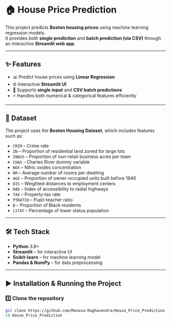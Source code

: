 # 🏠 House Price Prediction  

This project predicts **Boston housing prices** using machine learning regression models.  
It provides both **single prediction** and **batch prediction (via CSV)** through an interactive **Streamlit web app**.  

---

## ✨ Features
- 📊 Predict house prices using **Linear Regression**
- 🌐 Interactive **Streamlit UI**
- 📂 Supports **single input** and **CSV batch predictions**
- ⚡ Handles both numerical & categorical features efficiently  

---

## 📂 Dataset
The project uses the **Boston Housing Dataset**, which includes features such as:  
- `CRIM` – Crime rate  
- `ZN` – Proportion of residential land zoned for large lots  
- `INDUS` – Proportion of non-retail business acres per town  
- `CHAS` – Charles River dummy variable  
- `NOX` – Nitric oxides concentration  
- `RM` – Average number of rooms per dwelling  
- `AGE` – Proportion of owner-occupied units built before 1940  
- `DIS` – Weighted distances to employment centers  
- `RAD` – Index of accessibility to radial highways  
- `TAX` – Property-tax rate  
- `PTRATIO` – Pupil-teacher ratio  
- `B` – Proportion of Black residents  
- `LSTAT` – Percentage of lower status population  

---

## 🛠️ Tech Stack
- **Python** 3.8+  
- **Streamlit** – for interactive UI  
- **Scikit-learn** – for machine learning model  
- **Pandas & NumPy** – for data preprocessing  

---

## ▶️ Installation & Running the Project

### 1️⃣ Clone the repository
```bash
git clone https://github.com/Manasa-Raghavendra/House_Price_Prediction.git
cd House_Price_Prediction
